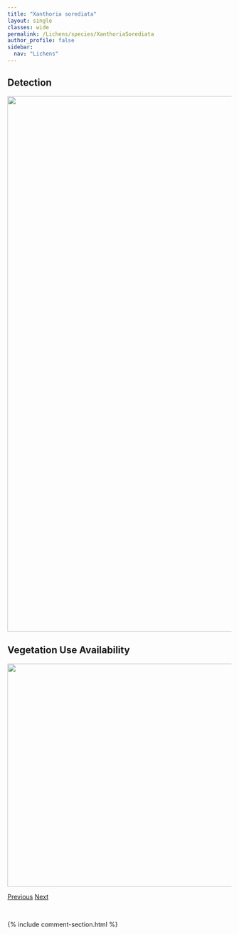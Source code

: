 ```yaml
---
title: "Xanthoria sorediata"
layout: single
classes: wide
permalink: /Lichens/species/XanthoriaSorediata
author_profile: false
sidebar:
  nav: "Lichens"
---
```


<h2>Detection</h2>

<a href="https://drive.google.com/uc?export=view&id=13_imehQqqr6zQpr05iGkS5ITPoBcB4rm">
<img src="https://drive.google.com/uc?export=view&id=13_imehQqqr6zQpr05iGkS5ITPoBcB4rm" height = "1200" width = "800">
</a>


<h2>Vegetation Use Availability</h2>

<a href="https://drive.google.com/uc?export=view&id=17FB_rGgQnBGTDXTn1Ia_cHwQ8Uf9weya">
<img src="https://drive.google.com/uc?export=view&id=17FB_rGgQnBGTDXTn1Ia_cHwQ8Uf9weya" height = "500" width = "1000">
</a>


<a href="/DevelopmentWebsite/Lichens/species/XanthoriaPolycarpa" class="pagination--pager" title="Xanthoria polycarpa">Previous</a> <a href="/DevelopmentWebsite/Lichens/species/XylopsoraFriesii" class="pagination--pager" title="Xylopsora friesii">Next</a>

<p>&nbsp;</p>

{% include comment-section.html %}
